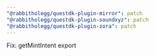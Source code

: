 ```yaml
---
"@rabbitholegg/questdk-plugin-mirror": patch
"@rabbitholegg/questdk-plugin-soundxyz": patch
"@rabbitholegg/questdk-plugin-zora": patch
---
```


Fix: getMintIntent export
